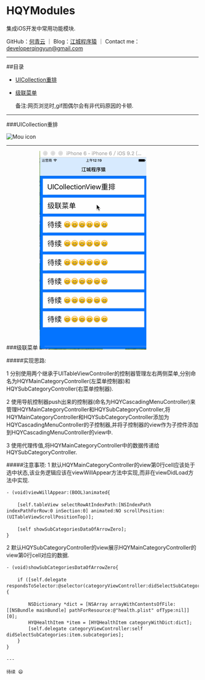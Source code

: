 # HQYModules
集成iOS开发中常用功能模块.

GitHub：[何青云](https://github.com/qingyunhe) ｜ Blog：[江城程序猿](http://www.heqingyun.com) ｜ Contact me：<developerqingyun@gmail.com>

---   
##目录
* [UICollection重排](#UICollection重排)
* [级联菜单](#级联菜单)

    
   备注:网页浏览时,gif图偶尔会有非代码原因的卡顿.

---           
    
###UICollection重排

![Mou icon](https://github.com/qingyunhe/HQYModules/blob/master/UICollectionView重排%20.gif)

---    
###级联菜单
![Mou icon](https://github.com/qingyunhe/HQYModules/blob/master/级联菜单.gif)

#####实现思路:

1 分别使用两个继承于UITableViewController的控制器管理左右两侧菜单,分别命名为HQYMainCategoryController(左菜单控制器)和HQYSubCategoryController(右菜单控制器).

2 使用导航控制器push出来的控制器(命名为HQYCascadingMenuController)来管理HQYMainCategoryController和HQYSubCategoryController,将HQYMainCategoryController和HQYSubCategoryController添加为HQYCascadingMenuController的子控制器,并将子控制器的view作为子控件添加到HQYCascadingMenuController的view中.

3 使用代理传值,将HQYMainCategoryController中的数据传递给HQYSubCategoryController.

#####注意事项:
1 默认HQYMainCategoryController的view第0行cell应该处于选中状态,该业务逻辑应该在viewWillAppear方法中实现,而非在viewDidLoad方法中实现.

```objc
- (void)viewWillAppear:(BOOL)animated{
    
    [self.tableView selectRowAtIndexPath:[NSIndexPath indexPathForRow:0 inSection:0] animated:NO scrollPosition:(UITableViewScrollPositionTop)];
    
    [self showSubCategoriesDataOfArrowZero];
}

```

2 默认HQYSubCategoryController的view展示HQYMainCategoryController的view第0行cell对应的数据.

```objc
- (void)showSubCategoriesDataOfArrowZero{

    if ([self.delegate respondsToSelector:@selector(categoryViewController:didSelectSubCategories:)]) {
        
        NSDictionary *dict = [NSArray arrayWithContentsOfFile:[[NSBundle mainBundle] pathForResource:@"health.plist" ofType:nil]][0];
        HYQHealthItem *item = [HYQHealthItem categoryWithDict:dict];
        [self.delegate categoryViewController:self didSelectSubCategories:item.subcategories];
    }
}

---    

待续 😄
